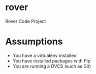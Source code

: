 rover
=====

Rover Code Project

Assumptions
===========

* You have a virtualenv installed
* You have installed packages with Pip
* You are running a DVCS (such as Git)


